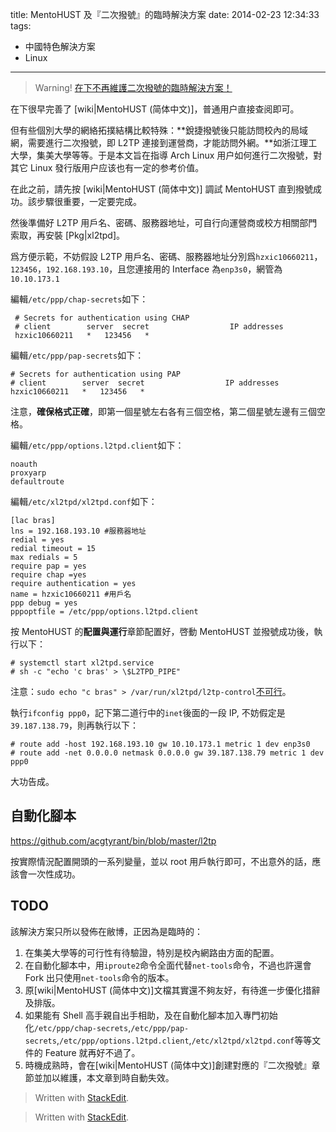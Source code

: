 title: MentoHUST 及『二次撥號』的臨時解決方案
date: 2014-02-23 12:34:33
tags:
- 中國特色解決方案
- Linux
---

> Warning! [在下不再維護二次撥號的臨時解決方案！][1]

在下很早完善了 [wiki|MentoHUST (简体中文)]，普通用户直接查阅即可。

但有些個別大學的網絡拓撲結構比較特殊：**銳捷撥號後只能訪問校內的局域網，需要進行二次撥號，即 L2TP 連接到運營商，才能訪問外網。**如浙江理工大學，集美大學等等。于是本文旨在指導 Arch Linux 用户如何進行二次撥號，對其它 Linux 發行版用户应该也有一定的参考价值。

在此之前，請先按 [wiki|MentoHUST (简体中文)] 調試 MentoHUST 直到撥號成功。該步驟很重要，一定要完成。

然後準備好 L2TP 用戶名、密碼、服務器地址，可自行向運營商或校方相關部門索取，再安裝  [Pkg|xl2tpd]。

爲方便示範，不妨假設 L2TP 用戶名、密碼、服務器地址分別爲`hzxic10660211`，`123456`，`192.168.193.10`，且您連接用的 Interface 為`enp3s0`，網管為`10.10.173.1`

編輯`/etc/ppp/chap-secrets`如下：

     # Secrets for authentication using CHAP
     # client        server  secret                  IP addresses
     hzxic10660211   *   123456   *

編輯`/etc/ppp/pap-secrets`如下：

    # Secrets for authentication using PAP
    # client        server  secret                  IP addresses
    hzxic10660211   *   123456   *

注意，**確保格式正確**，即第一個星號左右各有三個空格，第二個星號左邊有三個空格。

編輯`/etc/ppp/options.l2tpd.client`如下：

    noauth
    proxyarp
    defaultroute

編輯`/etc/xl2tpd/xl2tpd.conf`如下：

    [lac bras]
    lns = 192.168.193.10 #服務器地址
    redial = yes
    redial timeout = 15
    max redials = 5
    require pap = yes
    require chap =yes
    require authentication = yes
    name = hzxic10660211 #用戶名
    ppp debug = yes
    pppoptfile = /etc/ppp/options.l2tpd.client

按 MentoHUST 的**配置與運行**章節配置好，啓動 MentoHUST 並撥號成功後，執行以下：

    # systemctl start xl2tpd.service
    # sh -c "echo 'c bras' > \$L2TPD_PIPE"

注意：`sudo echo "c bras" > /var/run/xl2tpd/l2tp-control`[不可行][2]。

執行`ifconfig ppp0`，記下第二道行中的`inet`後面的一段 IP, 不妨假定是`39.187.138.79`，則再執行以下：

    # route add -host 192.168.193.10 gw 10.10.173.1 metric 1 dev enp3s0
    # route add -net 0.0.0.0 netmask 0.0.0.0 gw 39.187.138.79 metric 1 dev ppp0
    
大功告成。

## 自動化腳本

https://github.com/acgtyrant/bin/blob/master/l2tp

按實際情況配置開頭的一系列變量，並以 root 用戶執行即可，不出意外的話，應該會一次性成功。

## TODO

該解決方案只所以發佈在敝博，正因為是臨時的：

1. 在集美大學等的可行性有待驗證，特別是校內網路由方面的配置。
2. 在自動化腳本中，用`iproute2`命令全面代替`net-tools`命令，不過也許還會 Fork 出只使用`net-tools`命令的版本。
4. 原[wiki|MentoHUST (简体中文)]文檔其實還不夠友好，有待進一步優化措辭及排版。
5. 如果能有 Shell 高手親自出手相助，及在自動化腳本加入專門初始化`/etc/ppp/chap-secrets`,`/etc/ppp/pap-secrets`,`/etc/ppp/options.l2tpd.client`,`/etc/xl2tpd/xl2tpd.conf`等等文件的 Feature 就再好不過了。
6. 時機成熟時，會在[wiki|MentoHUST (简体中文)]創建對應的『二次撥號』章節並加以維護，本文章到時自動失效。

> Written with [StackEdit](https://stackedit.io/).


> Written with [StackEdit](https://stackedit.io/).


  [1]: http://arch.acgtyrant.com/2014/03/06/mentohust/
  [2]: http://stackoverflow.com/questions/84882/sudo-echo-something-etc-privilegedfile-doesnt-work-is-there-an-alterna
